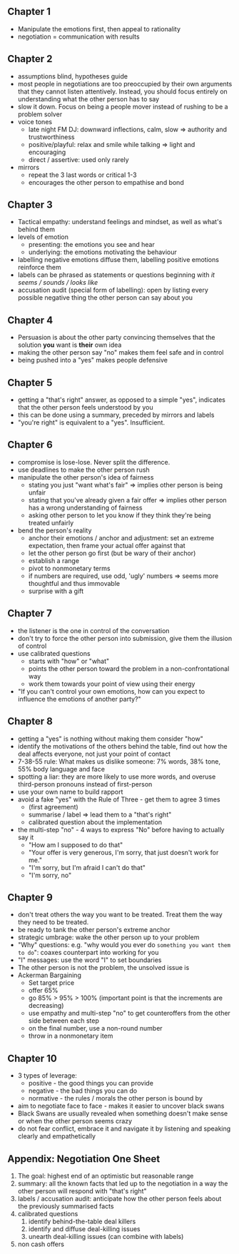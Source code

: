## Chapter 1
- Manipulate the emotions first, then appeal to rationality
- negotiation = communication with results

## Chapter 2
- assumptions blind, hypotheses guide
- most people in negotiations are too preoccupied by their own arguments that they cannot listen attentively. Instead, you should focus entirely on understanding what the other person has to say
- slow it down. Focus on being a people mover instead of rushing to be a problem solver
- voice tones
	- late night FM DJ: downward inflections, calm, slow => authority and trustworthiness
	- positive/playful: relax and smile while talking => light and encouraging
	- direct / assertive: used only rarely
- mirrors
	- repeat the 3 last words or critical 1-3
	- encourages the other person to empathise and bond

## Chapter 3

- Tactical empathy: understand feelings and mindset, as well as what's behind them
- levels of emotion
	- presenting: the emotions you see and hear
	- underlying: the emotions motivating the behaviour
- labelling negative emotions diffuse them, labelling positive emotions reinforce them
- labels can be phrased as statements or questions beginning with _it seems / sounds / looks like_
- accusation audit (special form of labelling): open by listing every possible negative thing the other person can say about you

## Chapter 4
- Persuasion is about the other party convincing themselves that the solution **you** want is **their** own idea
- making the other person say "no" makes them feel safe and in control
- being pushed into a "yes" makes people defensive

## Chapter 5
- getting a "that's right" answer, as opposed to a simple "yes", indicates that the other person feels understood by you
- this can be done using a summary, preceded by mirrors and labels
- "you're right" is equivalent to a "yes". Insufficient.

## Chapter 6
- compromise is lose-lose. Never split the difference.
- use deadlines to make the other person rush
- manipulate the other person's idea of fairness
	- stating you just "want what's fair" => implies other person is being unfair
	- stating that you've already given a fair offer => implies other person has a wrong understanding of fairness
	- asking other person to let you know if they think they're being treated unfairly
- bend the person's reality
	- anchor their emotions / anchor and adjustment: set an extreme expectation, then frame your actual offer against that
	- let the other person go first (but be wary of their anchor)
	- establish a range
	- pivot to nonmonetary terms
	- if numbers are required, use odd, 'ugly' numbers => seems more thoughtful and thus immovable
	- surprise with a gift

## Chapter 7
- the listener is the one in control of the conversation
- don't try to force the other person into submission, give them the illusion of control
- use calibrated questions
	- starts with "how" or "what"
	- points the other person toward the problem in a non-confrontational way
	- work them towards your point of view using their energy
- "If you can't control your own emotions, how can you expect to influence the emotions of another party?"

## Chapter 8
- getting a "yes" is nothing without making them consider "how"
- identify the motivations of the others behind the table, find out how the deal affects everyone, not just your point of contact
- 7-38-55 rule: What makes us dislike someone: 7% words, 38% tone, 55% body language and face
- spotting a liar: they are more likely to use more words, and overuse third-person pronouns instead of first-person
- use your own name to build rapport
- avoid a fake "yes" with the Rule of Three - get them to agree 3 times
	- (first agreement)
	- summarise / label => lead them to a "that's right"
	- calibrated question about the implementation
- the multi-step "no" - 4 ways to express "No" before having to actually say it
	- "How am I supposed to do that"
	- "Your offer is very generous, I'm sorry, that just doesn't work for me."
	- "I'm sorry, but I'm afraid I can't do that"
	- "I'm sorry, no"

## Chapter 9
- don't treat others the way you want to be treated. Treat them the way they need to be treated.
- be ready to tank the other person's extreme anchor
- strategic umbrage: wake the other person up to your problem
- "Why" questions: e.g. "why would you ever do `something you want them to do`": coaxes counterpart into working for you
- "I" messages: use the word "I" to set boundaries
- The other person is not the problem, the unsolved issue is
- Ackerman Bargaining
	- Set target price
	- offer 65%
	- go 85% > 95% > 100% (important point is that the increments are decreasing)
	- use empathy and multi-step "no" to get counteroffers from the other side between each step
	- on the final number, use a non-round number
	- throw in a nonmonetary item
	
## Chapter 10
- 3 types of leverage:
	- positive - the good things you can provide
	- negative - the bad things you can do
	- normative - the rules / morals the other person is bound by
- aim to negotiate face to face - makes it easier to uncover black swans
- Black Swans are usually revealed when something doesn't make sense or when the other person seems crazy
- do not fear conflict, embrace it and navigate it by listening and speaking clearly and empathetically

## Appendix: Negotiation One Sheet
1. The goal: highest end of an optimistic but reasonable range
2. summary: all the known facts that led up to the negotiation in a way the other person will respond with "that's right"
3. labels / accusation audit: anticipate how the other person feels about the previously summarised facts
4. calibrated questions
	1. identify behind-the-table deal killers
	2. identify and diffuse deal-killing issues
	3. unearth deal-killing issues (can combine with labels)
5. non cash offers